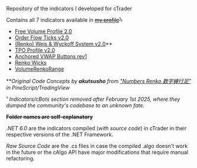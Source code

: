 Repository of the indicators I developed for cTrader

Contains all 7 indicators available in ~~[my profile](https://ctrader.com/users/profile/66439)¹:~~

- [Free Volume Profile 2.0](https://ctrader.com/products/277)
- [Order Flow Ticks v2.0](https://ctrader.com/products/276)
- [(Renko) Weis & Wyckoff System v2.0](https://ctrader.com/products/275)**
- [TPO Profile v2.0](https://ctrader.com/products/274)
- [Anchored VWAP Buttons rev1](https://ctrader.com/products/365)
- [Renko Wicks](https://ctrader.com/products/362)
- [VolumeRenkoRange](https://ctrader.com/products/366)

**_Original Code Concepts by **akutsusho** from ["Numbers Renko 数字練行足"](https://br.tradingview.com/script/9BKOIhdl-Numbers-Renko/) in PineScript/TradingView_

¹ _Indicators/cBots section removed after February 1st 2025, where they dumped the community's codebase to an unknown fate._

**~~Folder names are self-explanatory~~**

_.NET 6.0_ are the indicators compiled (_with source code_) in cTrader in their respective versions of the .NET Framework.

_Raw Source Code_ are the .cs files in case the compiled .algo doesn't work in the future or the cAlgo API have major modifications that require manual refactoring.
